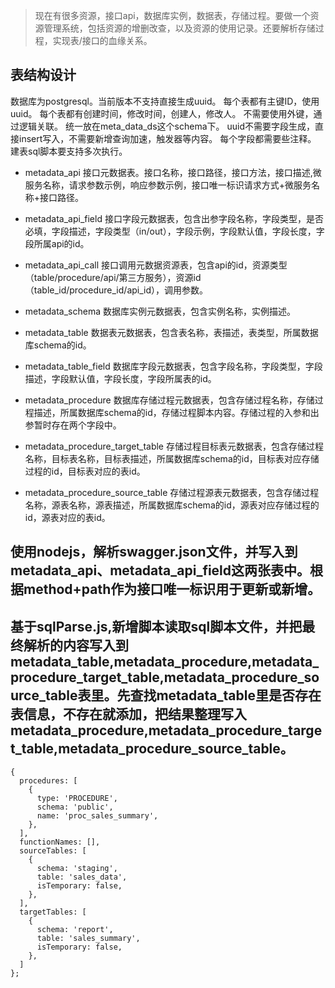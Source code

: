 > 现在有很多资源，接口api，数据库实例，数据表，存储过程。要做一个资源管理系统，包括资源的增删改查，以及资源的使用记录。还要解析存储过程，实现表/接口的血缘关系。

## 表结构设计

数据库为postgresql。当前版本不支持直接生成uuid。
每个表都有主键ID，使用uuid。
每个表都有创建时间，修改时间，创建人，修改人。
不需要使用外键，通过逻辑关联。
统一放在meta_data_ds这个schema下。
uuid不需要字段生成，直接insert写入，不需要新增查询加速，触发器等内容。
每个字段都需要些注释。
建表sql脚本要支持多次执行。

- metadata_api
  接口元数据表。接口名称，接口路径，接口方法，接口描述,微服务名称，请求参数示例，响应参数示例，接口唯一标识请求方式+微服务名称+接口路径。

- metadata_api_field
  接口字段元数据表，包含出参字段名称，字段类型，是否必填，字段描述，字段类型（in/out），字段示例，字段默认值，字段长度，字段所属api的id。

- metadata_api_call
  接口调用元数据资源表，包含api的id，资源类型（table/procedure/api/第三方服务），资源id（table_id/procedure_id/api_id），调用参数。

- metadata_schema
  数据库实例元数据表，包含实例名称，实例描述。

- metadata_table
  数据表元数据表，包含表名称，表描述，表类型，所属数据库schema的id。

- metadata_table_field
  数据库字段元数据表，包含字段名称，字段类型，字段描述，字段默认值，字段长度，字段所属表的id。

- metadata_procedure
  数据库存储过程元数据表，包含存储过程名称，存储过程描述，所属数据库schema的id，存储过程脚本内容。存储过程的入参和出参暂时存在两个字段中。

- metadata_procedure_target_table
  存储过程目标表元数据表，包含存储过程名称，目标表名称，目标表描述，所属数据库schema的id，目标表对应存储过程的id，目标表对应的表id。

- metadata_procedure_source_table
  存储过程源表元数据表，包含存储过程名称，源表名称，源表描述，所属数据库schema的id，源表对应存储过程的id，源表对应的表id。

## 使用nodejs，解析swagger.json文件，并写入到metadata_api、metadata_api_field这两张表中。根据method+path作为接口唯一标识用于更新或新增。

## 基于sqlParse.js,新增脚本读取sql脚本文件，并把最终解析的内容写入到metadata_table,metadata_procedure,metadata_procedure_target_table,metadata_procedure_source_table表里。先查找metadata_table里是否存在表信息，不存在就添加，把结果整理写入metadata_procedure,metadata_procedure_target_table,metadata_procedure_source_table。

```
{
  procedures: [
    {
      type: 'PROCEDURE',
      schema: 'public',
      name: 'proc_sales_summary',
    },
  ],
  functionNames: [],
  sourceTables: [
    {
      schema: 'staging',
      table: 'sales_data',
      isTemporary: false,
    },
  ],
  targetTables: [
    {
      schema: 'report',
      table: 'sales_summary',
      isTemporary: false,
    },
  ]
};
```
